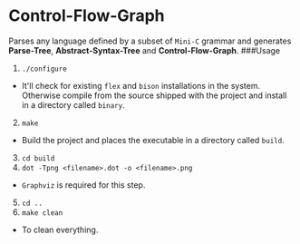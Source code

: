 # Control-Flow-Graph
Parses any language defined by a subset of `Mini-C` grammar and generates **Parse-Tree**, **Abstract-Syntax-Tree** and **Control-Flow-Graph**.
###Usage
1. `./configure`
  * It'll check for existing `flex` and `bison` installations in the system. Otherwise compile from the source shipped with the project and install in a directory called `binary`.
2. `make`
  * Build the project and places the executable in a directory called `build`.
3.  `cd build`
4. `dot -Tpng <filename>.dot -o <filename>.png`
  * `Graphviz` is required for this step.
5. `cd ..`
6. `make clean`
  * To clean everything.
